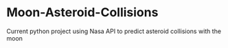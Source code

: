 # Moon-Asteroid-Collisions
Current python project using Nasa API to predict asteroid collisions with the moon 
